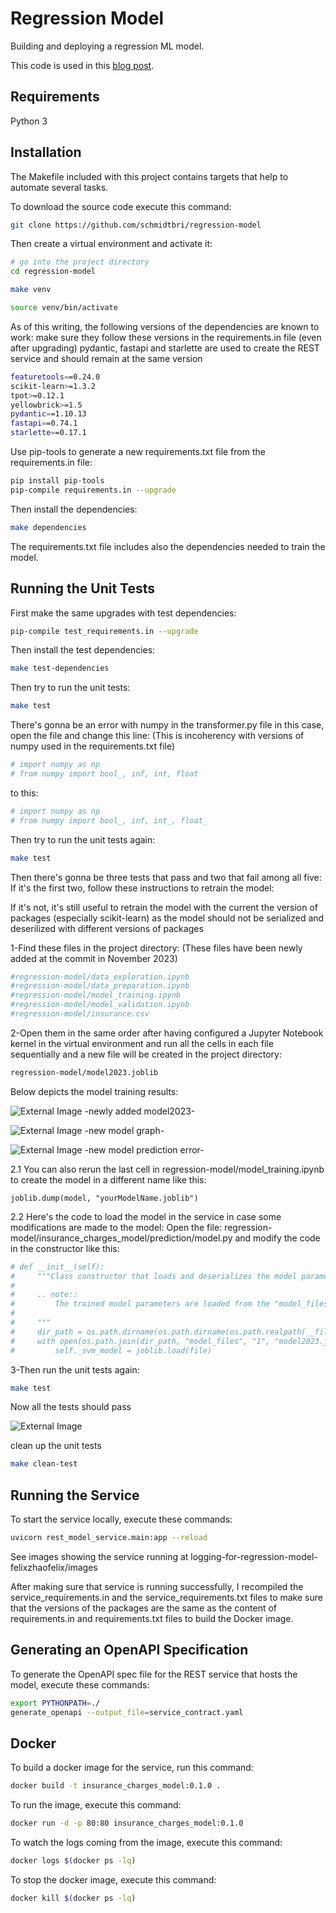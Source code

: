 # Regression Model

Building and deploying a regression ML model.

This code is used in this [blog post](https://www.tekhnoal.com/regression-model.html).

## Requirements

Python 3

## Installation 

The Makefile included with this project contains targets that help to automate several tasks.

To download the source code execute this command:

```bash
git clone https://github.com/schmidtbri/regression-model
```

Then create a virtual environment and activate it:

```bash
# go into the project directory
cd regression-model

make venv

source venv/bin/activate
```

As of this writing, the following versions of the dependencies are known to work:
make sure they follow these versions in the requirements.in file (even after upgrading)
pydantic, fastapi and starlette are used to create the REST service and should remain at the same version
```bash
featuretools==0.24.0
scikit-learn>=1.3.2
tpot>=0.12.1
yellowbrick>=1.5
pydantic==1.10.13
fastapi==0.74.1
starlette==0.17.1

```
Use pip-tools to generate a new requirements.txt file from the requirements.in file:
```bash
pip install pip-tools
pip-compile requirements.in --upgrade
```

Then install the dependencies:
```bash
make dependencies
```

The requirements.txt file includes also the dependencies needed to train the model.

## Running the Unit Tests
First make the same upgrades with test dependencies:
```bash
pip-compile test_requirements.in --upgrade
```
Then install the test dependencies:
```bash
make test-dependencies
```

Then try to run the unit tests:
```bash
make test
```

There's gonna be an error with numpy in the transformer.py file
in this case, open the file and change this line:
(This is incoherency with versions of numpy used in the requirements.txt file)
```python
# import numpy as np
# from numpy import bool_, inf, int, float
```
to this:
```python
# import numpy as np
# from numpy import bool_, inf, int_, float_
```

Then try to run the unit tests again:
```bash
make test 
```

Then there's gonna be three tests that pass and two that fail among all five:
If it's the first two, follow these instructions to retrain the model:

If it's not, it's still useful to retrain the model with the current the version of packages
(especially scikit-learn) as the model should not be serialized and deserilized with different versions of packages

1-Find these files in the project directory:
(These files have been newly added at the commit in November 2023)
```bash
#regression-model/data_exploration.ipynb
#regression-model/data_preparation.ipynb
#regression-model/model_training.ipynb
#regression-model/model_validation.ipynb
#regression-model/insurance.csv
```
2-Open them in the same order after having configured a Jupyter Notebook kernel in the virtual environment
and run all the cells in each file sequentially and a new file will be created in the project directory:
```bash
regression-model/model2023.joblib
```
Below depicts the model training results:

![External Image](images/model_trained.png)
-newly added model2023-

![External Image](images/model_graph.png)
-new model graph-

![External Image](images/model_prediction_error.png)
-new model prediction error-




2.1 You can also rerun the last cell in regression-model/model_training.ipynb to create the model in a different name
like this:
```Jupyter Notebook
joblib.dump(model, "yourModelName.joblib")
```
2.2 Here's the code to load the model in the service in case some modifications are made to the model:
Open the file: regression-model/insurance_charges_model/prediction/model.py
and modify the code in the constructor like this:
```python
# def __init__(self):
#     """Class constructor that loads and deserializes the model parameters.
# 
#     .. note::
#         The trained model parameters are loaded from the "model_files" directory.
# 
#     """
#     dir_path = os.path.dirname(os.path.dirname(os.path.realpath(__file__)))
#     with open(os.path.join(dir_path, "model_files", "1", "model2023.joblib"), 'rb') as file:
#         self._svm_model = joblib.load(file)
```

3-Then run the unit tests again:
```bash
make test
```
Now all the tests should pass

![External Image](images/test_passed.png)

clean up the unit tests
```bash
make clean-test
```

## Running the Service

To start the service locally, execute these commands:

```bash
uvicorn rest_model_service.main:app --reload
```
See images showing the service running at logging-for-regression-model-felixzhaofelix/images

After making sure that service is running successfully, I recompiled the service_requirements.in
and the service_requirements.txt files to make sure that the versions of the packages are the same
as the content of requirements.in and requirements.txt files to build the Docker image.


## Generating an OpenAPI Specification

To generate the OpenAPI spec file for the REST service that hosts the model, execute these commands:

```bash
export PYTHONPATH=./
generate_openapi --output_file=service_contract.yaml
```

## Docker

To build a docker image for the service, run this command:

```bash
docker build -t insurance_charges_model:0.1.0 .
```

To run the image, execute this command:

```bash
docker run -d -p 80:80 insurance_charges_model:0.1.0
```

To watch the logs coming from the image, execute this command:

```bash
docker logs $(docker ps -lq)
```

To stop the docker image, execute this command:

```bash
docker kill $(docker ps -lq)
```
